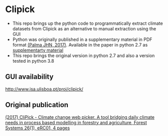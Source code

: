 # Clipick
- This repo brings up the python code to programmatically extract climate datasets from Clipick as an alternative to manual extraction using the GUI
- Python was originally published in a supplementary material in PDF format [(Palma JHN, 2017)](https://revistas.inia.es/index.php/fs/article/view/10251). Available in the paper in python 2.7 as [supplementarty material](https://revistas.inia.es/index.php/fs/article/view/10251/5476)
- This repo brings the original version in python 2.7 and also a version tested in python 3.8

## GUI availability
http://www.isa.ulisboa.pt/proj/clipick/

## Original publication 
[(2017) CliPick - Climate change web picker. A tool bridging daily climate needs in process based modelling in forestry and agriculture, Forest Systems 26(1), eRC01, 4 pages ](https://revistas.inia.es/index.php/fs/article/view/10251/5476)


